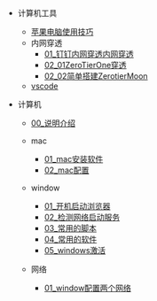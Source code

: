 - 计算机工具
  - [苹果电脑使用技巧](computer/mac.md)
  - 内网穿透
    - [01_钉钉内网穿透内网穿透](computer/内网穿透/01_dingding内网穿透.md)
    - [02_01ZeroTierOne穿透](computer/内网穿透/02ZeroTierOne穿透.md)
    - [02_02简单搭建ZerotierMoon](computer/内网穿透/简单搭建ZerotierMoon.md)
  - [vscode](computer/vscode.md)

- 计算机
  - [00_说明介绍](computer/00说明.md)
  - mac
    - [01_mac安装软件](computer/mac/01mac安装软件.md)
    - [02_mac配置](computer/mac/02mac配置.md)
  - window
    - [01_开机启动浏览器](computer/win/01开机启动浏览器.md)
    - [02_检测网络启动服务](computer/win/02检测网络启动服务.md)
    - [03_常用的脚本](computer/win/03常用的脚本.md)
    - [04_常用的软件](computer/win/04常用的软件.md)
    - [05_windows激活](computer/win/05_windows激活.md)
  
  - 网络
    - [01_window配置两个网络](computer/网络/01_window配置两个网络.md)


